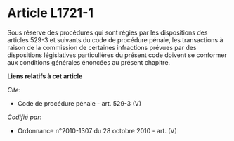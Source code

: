 # Article L1721-1

Sous réserve des procédures qui sont régies par les dispositions des articles 529-3 et suivants du code de procédure pénale,
les transactions à raison de la commission de certaines infractions prévues par des dispositions législatives particulières
du présent code doivent se conformer aux conditions générales énoncées au présent chapitre.

**Liens relatifs à cet article**

_Cite_:

  - Code de procédure pénale - art. 529-3 (V)

_Codifié par_:

  - Ordonnance n°2010-1307 du 28 octobre 2010 - art. (V)
